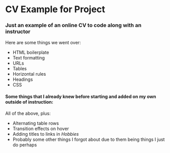 # CV Example for Project

### Just an example of an online CV to code along with an instructor

Here are some things we went over:
- HTML boilerplate
- Text formatting
- URLs
- Tables
- Horizontal rules
- Headings
- CSS

#### Some things that I already knew before starting and added on my own outside of instruction:

All of the above, plus:
- Alternating table rows
- Transition effects on hover
- Adding titles to links in *Hobbies*
- Probably some other things I forgot about due to them being things I just do perhaps
